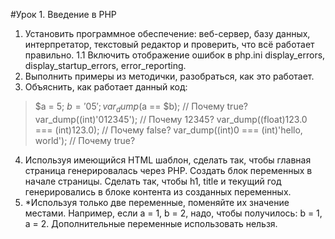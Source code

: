 #Урок 1. Введение в PHP

1. Установить программное обеспечение: веб-сервер, базу данных, интерпретатор, текстовый редактор и проверить, что всё работает правильно.
1.1 Включить отображение ошибок в php.ini display_errors, display_startup_errors, error_reporting.
2. Выполнить примеры из методички, разобраться, как это работает.
3. Объяснить, как работает данный код:
>   $a = 5;
    $b = '05';
    var_dump($a == $b);         // Почему true?
    var_dump((int)'012345');     // Почему 12345?
    var_dump((float)123.0 === (int)123.0); // Почему false?
    var_dump((int)0 === (int)'hello, world'); // Почему true? 
4. Используя имеющийся HTML шаблон, сделать так, чтобы главная страница генерировалась через PHP. Создать блок переменных в начале страницы. Сделать так, чтобы h1, title и текущий год генерировались в блоке контента из созданных переменных.
5. *Используя только две переменные, поменяйте их значение местами. Например, если a = 1, b = 2, надо, чтобы получилось: b = 1, a = 2. Дополнительные переменные использовать нельзя.
